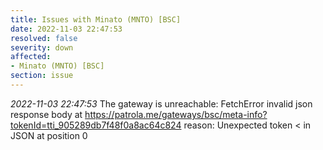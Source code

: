 ```yaml
---
title: Issues with Minato (MNTO) [BSC]
date: 2022-11-03 22:47:53
resolved: false
severity: down
affected:
- Minato (MNTO) [BSC]
section: issue
---
```


*2022-11-03 22:47:53* The gateway is unreachable: FetchError invalid json response body at https://patrola.me/gateways/bsc/meta-info?tokenId=tti_905289db7f48f0a8ac64c824 reason: Unexpected token < in JSON at position 0